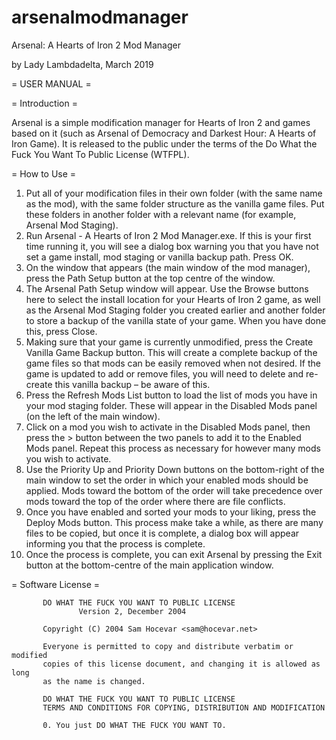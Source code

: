 # arsenalmodmanager
Arsenal: A Hearts of Iron 2 Mod Manager

by Lady Lambdadelta, March 2019

= USER MANUAL =

= Introduction =

Arsenal is a simple modification manager for Hearts of Iron 2 and games based on it (such as Arsenal of Democracy and Darkest Hour: A Hearts of Iron Game). It is released to the public under the terms of the Do What the Fuck You Want To Public License (WTFPL).

= How to Use =

1.	Put all of your modification files in their own folder (with the same name as the mod), with the same folder structure as the vanilla game files. Put these folders in another folder with a relevant name (for example, Arsenal Mod Staging).
2.	Run Arsenal - A Hearts of Iron 2 Mod Manager.exe. If this is your first time running it, you will see a dialog box warning you that you have not set a game install, mod staging or vanilla backup path. Press OK.
3.	On the window that appears (the main window of the mod manager), press the Path Setup button at the top centre of the window.
4.	The Arsenal Path Setup window will appear. Use the Browse buttons here to select the install location for your Hearts of Iron 2 game, as well as the Arsenal Mod Staging folder you created earlier and another folder to store a backup of the vanilla state of your game. When you have done this, press Close.
5.	Making sure that your game is currently unmodified, press the Create Vanilla Game Backup button. This will create a complete backup of the game files so that mods can be easily removed when not desired. If the game is updated to add or remove files, you will need to delete and re-create this vanilla backup – be aware of this.
6.	Press the Refresh Mods List button to load the list of mods you have in your mod staging folder. These will appear in the Disabled Mods panel (on the left of the main window).
7.	Click on a mod you wish to activate in the Disabled Mods panel, then press the > button between the two panels to add it to the Enabled Mods panel. Repeat this process as necessary for however many mods you wish to activate.
8.	Use the Priority Up and Priority Down buttons on the bottom-right of the main window to set the order in which your enabled mods should be applied. Mods toward the bottom of the order will take precedence over mods toward the top of the order where there are file conflicts.
9.	Once you have enabled and sorted your mods to your liking, press the Deploy Mods button. This process make take a while, as there are many files to be copied, but once it is complete, a dialog box will appear informing you that the process is complete.
10.	Once the process is complete, you can exit Arsenal by pressing the Exit button at the bottom-centre of the main application window.

= Software License =

           DO WHAT THE FUCK YOU WANT TO PUBLIC LICENSE
                   Version 2, December 2004
                   
           Copyright (C) 2004 Sam Hocevar <sam@hocevar.net>
           
           Everyone is permitted to copy and distribute verbatim or modified
           copies of this license document, and changing it is allowed as long
           as the name is changed.
 
           DO WHAT THE FUCK YOU WANT TO PUBLIC LICENSE
           TERMS AND CONDITIONS FOR COPYING, DISTRIBUTION AND MODIFICATION
           
           0. You just DO WHAT THE FUCK YOU WANT TO.
